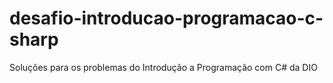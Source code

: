 # desafio-introducao-programacao-c-sharp
Soluções para os problemas do Introdução a Programação com C# da DIO 
